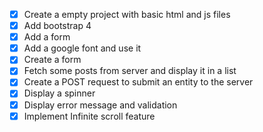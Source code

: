 * [x] Create a empty project with basic html and js files
* [x] Add bootstrap 4 
* [x] Add a form
* [x] Add a google font and use it
* [x] Create a form
* [x] Fetch some posts from server and display it in a list
* [x] Create a POST request to submit an entity to the server
* [x] Display a spinner 
* [x] Display error message and validation
* [x] Implement Infinite scroll feature
